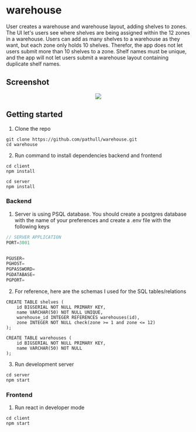 # warehouse

User creates a warehouse and warehouse layout, adding shelves to zones. The UI let's users see where shelves are being assigned within the 12 zones in a warehouse. Users can add as many shelves to a warehouse as they want, but each zone only holds 10 shelves. Therefor, the app does not let users submit more than 10 shelves to a zone. Shelf names must be unique, and the app will not let users submit a warehouse layout containing duplicate shelf names. 

## Screenshot

<p align="center">

<img src="https://user-images.githubusercontent.com/94504789/235816596-84db7471-8f26-4ee3-98d9-57816f167578.png" />

</p>

## Getting started
1. Clone the repo
```shell
git clone https://github.com/pathull/warehouse.git
cd warehouse
```

2. Run command to install dependencies backend and frontend
```shell
cd client
npm install
```
```shell
cd server
npm install
```

### Backend
1. Server is using PSQL database. You should create a postgres database with the name of your preferences and create a .env file with the following keys
```js
// SERVER APPLICATION
PORT=3001


PGUSER=
PGHOST=
PGPASSWORD=
PGDATABASE=
PGPORT=
```

2. For reference, here are the schemas I used for the SQL tables/relations
```shell
CREATE TABLE shelves (
    id BIGSERIAL NOT NULL PRIMARY KEY,
    name VARCHAR(50) NOT NULL UNIQUE,
    warehouse_id INTEGER REFERENCES warehouses(id),
    zone INTEGER NOT NULL check(zone >= 1 and zone <= 12)
);

CREATE TABLE warehouses (
    id BIGSERIAL NOT NULL PRIMARY KEY,
    name VARCHAR(50) NOT NULL
);
```

3. Run development server
```shell
cd server
npm start
```


### Frontend
1. Run react in developer mode
```shell
cd client
npm start
```

